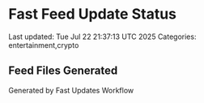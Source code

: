 # Fast Feed Update Status
Last updated: Tue Jul 22 21:37:13 UTC 2025
Categories: entertainment,crypto

## Feed Files Generated

Generated by Fast Updates Workflow
